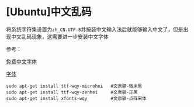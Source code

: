 
# [Ubuntu]中文乱码

将系统字符集设置为`zh_CN.UTF-8`并按装中文输入法后就能够输入中文了，但是出现中文乱码现象，这需要进一步安装中文字体

参考：

[免费中文字体](https://wiki.ubuntu.org.cn/免费中文字体)

[字体](https://wiki.ubuntu.org.cn/字体#.E8.8E.B7.E5.8F.96.E5.AD.97.E4.BD.93)

```
sudo apt-get install ttf-wqy-microhei   #文泉驿-微米黑
sudo apt-get install ttf-wqy-zenhei     #文泉驿-正黑
sudo apt-get install xfonts-wqy         #文泉驿-点阵宋体
```
